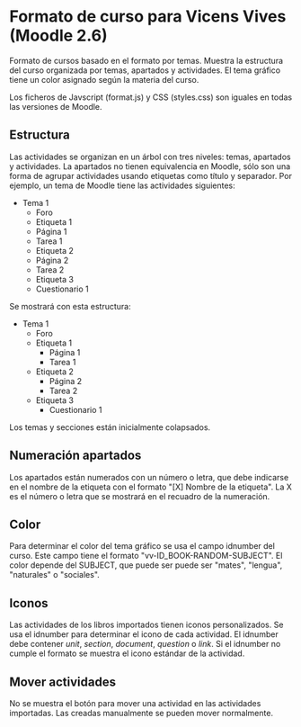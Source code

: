 Formato de curso para Vicens Vives (Moodle 2.6)
===============================================

Formato de cursos basado en el formato por temas. Muestra la estructura del
curso organizada por temas, apartados y actividades. El tema gráfico tiene un
color asignado según la materia del curso.

Los ficheros de Javscript (format.js) y CSS (styles.css) son iguales en todas
las versiones de Moodle.

Estructura
----------

Las actividades se organizan en un árbol con tres niveles: temas, apartados y
actividades. La apartados no tienen equivalencia en Moodle, sólo son una forma
de agrupar actividades usando etiquetas como título y separador. Por ejemplo, un
tema de Moodle tiene las actividades siguientes:

- Tema 1
  - Foro
  - Etiqueta 1
  - Página 1
  - Tarea 1
  - Etiqueta 2
  - Página 2
  - Tarea 2
  - Etiqueta 3
  - Cuestionario 1

Se mostrará con esta estructura:

- Tema 1
    - Foro
    - Etiqueta 1
        - Página 1
        - Tarea 1
    - Etiqueta 2
        - Página 2
        - Tarea 2
    - Etiqueta 3
        - Cuestionario 1

Los temas y secciones están inicialmente colapsados.

Numeración apartados
--------------------

Los apartados están numerados con un número o letra, que debe indicarse en el
nombre de la etiqueta con el formato "[X] Nombre de la etiqueta". La X es el
número o letra que se mostrará en el recuadro de la numeración.

Color
-----

Para determinar el color del tema gráfico se usa el campo idnumber del curso.
Este campo tiene el formato "vv-ID_BOOK-RANDOM-SUBJECT". El color depende del
SUBJECT, que puede ser puede ser "mates", "lengua", "naturales" o "sociales".

Iconos
------

Las actividades de los libros importados tienen iconos personalizados. Se usa el
idnumber para determinar el icono de cada actividad. El idnumber debe contener
*unit*, *section*, *document*, *question* o *link*. Si el idnumber no cumple el
formato se muestra el icono estándar de la actividad.

Mover actividades
-----------------

No se muestra el botón para mover una actividad en las actividades importadas.
Las creadas manualmente se pueden mover normalmente.
